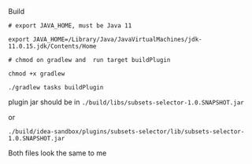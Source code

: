 Build

```shell
# export JAVA_HOME, must be Java 11

export JAVA_HOME=/Library/Java/JavaVirtualMachines/jdk-11.0.15.jdk/Contents/Home

# chmod on gradlew and  run target buildPlugin

chmod +x gradlew 

./gradlew tasks buildPlugin
```

plugin jar should be in
`./build/libs/subsets-selector-1.0.SNAPSHOT.jar`

or 

`./build/idea-sandbox/plugins/subsets-selector/lib/subsets-selector-1.0.SNAPSHOT.jar`

Both files look the same to me

